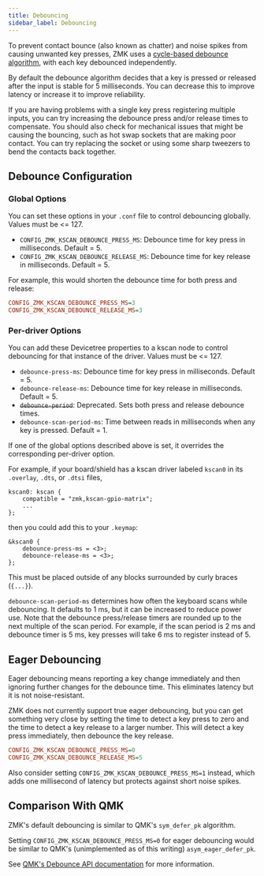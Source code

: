 ```yaml
---
title: Debouncing
sidebar_label: Debouncing
---
```


To prevent contact bounce (also known as chatter) and noise spikes from causing
unwanted key presses, ZMK uses a [cycle-based debounce algorithm](https://www.kennethkuhn.com/electronics/debounce.c),
with each key debounced independently.

By default the debounce algorithm decides that a key is pressed or released after
the input is stable for 5 milliseconds. You can decrease this to improve latency
or increase it to improve reliability.

If you are having problems with a single key press registering multiple inputs,
you can try increasing the debounce press and/or release times to compensate.
You should also check for mechanical issues that might be causing the bouncing,
such as hot swap sockets that are making poor contact. You can try replacing the
socket or using some sharp tweezers to bend the contacts back together.

## Debounce Configuration

### Global Options

You can set these options in your `.conf` file to control debouncing globally.
Values must be <= 127.

- `CONFIG_ZMK_KSCAN_DEBOUNCE_PRESS_MS`: Debounce time for key press in milliseconds. Default = 5.
- `CONFIG_ZMK_KSCAN_DEBOUNCE_RELEASE_MS`: Debounce time for key release in milliseconds. Default = 5.

For example, this would shorten the debounce time for both press and release:

```ini
CONFIG_ZMK_KSCAN_DEBOUNCE_PRESS_MS=3
CONFIG_ZMK_KSCAN_DEBOUNCE_RELEASE_MS=3
```

### Per-driver Options

You can add these Devicetree properties to a kscan node to control debouncing for
that instance of the driver. Values must be <= 127.

- `debounce-press-ms`: Debounce time for key press in milliseconds. Default = 5.
- `debounce-release-ms`: Debounce time for key release in milliseconds. Default = 5.
- ~~`debounce-period`~~: Deprecated. Sets both press and release debounce times.
- `debounce-scan-period-ms`: Time between reads in milliseconds when any key is pressed. Default = 1.

If one of the global options described above is set, it overrides the corresponding
per-driver option.

For example, if your board/shield has a kscan driver labeled `kscan0` in its
`.overlay`, `.dts`, or `.dtsi` files,

```devicetree
kscan0: kscan {
    compatible = "zmk,kscan-gpio-matrix";
    ...
};
```

then you could add this to your `.keymap`:

```devicetree
&kscan0 {
    debounce-press-ms = <3>;
    debounce-release-ms = <3>;
};
```

This must be placed outside of any blocks surrounded by curly braces (`{...}`).

`debounce-scan-period-ms` determines how often the keyboard scans while debouncing. It defaults to 1 ms, but it can be increased to reduce power use. Note that the debounce press/release timers are rounded up to the next multiple of the scan period. For example, if the scan period is 2 ms and debounce timer is 5 ms, key presses will take 6 ms to register instead of 5.

## Eager Debouncing

Eager debouncing means reporting a key change immediately and then ignoring
further changes for the debounce time. This eliminates latency but it is not
noise-resistant.

ZMK does not currently support true eager debouncing, but you can get something
very close by setting the time to detect a key press to zero and the time to detect
a key release to a larger number. This will detect a key press immediately, then
debounce the key release.

```ini
CONFIG_ZMK_KSCAN_DEBOUNCE_PRESS_MS=0
CONFIG_ZMK_KSCAN_DEBOUNCE_RELEASE_MS=5
```

Also consider setting `CONFIG_ZMK_KSCAN_DEBOUNCE_PRESS_MS=1` instead, which adds
one millisecond of latency but protects against short noise spikes.

## Comparison With QMK

ZMK's default debouncing is similar to QMK's `sym_defer_pk` algorithm.

Setting `CONFIG_ZMK_KSCAN_DEBOUNCE_PRESS_MS=0` for eager debouncing would be similar
to QMK's (unimplemented as of this writing) `asym_eager_defer_pk`.

See [QMK's Debounce API documentation](https://beta.docs.qmk.fm/using-qmk/software-features/feature_debounce_type)
for more information.
